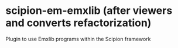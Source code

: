 # scipion-em-emxlib (after viewers and converts refactorization)
Plugin to use Emxlib programs within the Scipion framework
